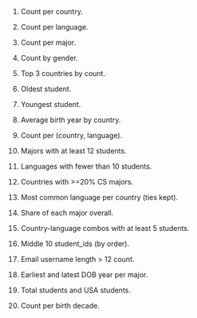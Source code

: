 1. Count per country.

2. Count per language.

3. Count per major.

4. Count by gender.

5. Top 3 countries by count.

6. Oldest student.

7. Youngest student.

8. Average birth year by country.

9. Count per (country, language).

10. Majors with at least 12 students.

11. Languages with fewer than 10 students.

12. Countries with >=20% CS majors.

13. Most common language per country (ties kept).

14. Share of each major overall.

15. Country-language combos with at least 5 students.

16. Middle 10 student_ids (by order).

17. Email username length > 12 count.

18. Earliest and latest DOB year per major.

19. Total students and USA students.

20. Count per birth decade.

